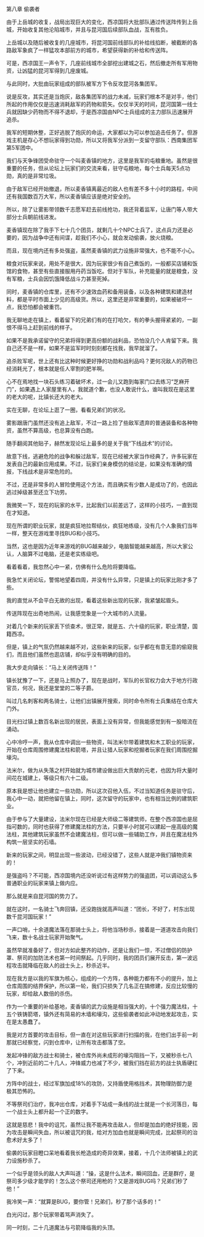 第八章 偷袭者


由于上岳城的收复，战局出现巨大的变化，西凉国将大批部队通过传送阵传到上岳城，开始收复其他沦陷城市，并且与昆河国后续部队血战，互有胜负。

上岳城以及随后被收复的几座城市，将昆河国前线部队的补给线掐断，被截断的各路敌军象疯了一样猛攻本部前方的城市，希望获得新的补给和传送阵。

可是，西凉国王一声令下，几座前线城市全部挖出建城之石，然后撤走所有军用物资，让凶猛的昆河军得到几座废城。

与此同时，大批由玩家组成的部队被军方下令反攻昆河各集团军。

说是反攻，其实还是当炮灰，敌各集团军的战力未减，玩家们根本不是对手，他们所起的作用仅仅是迅速消耗敌军的药物和箭矢。仅仅半天的时间，昆河国第一线士兵就因缺少药物而不得不退却，于是西凉国由NPC士兵组成的主力部队迅速展开追杀。

我军的短期休整，正好逃脱了炮灰的命运，大家都以为可以参加追击任务了。但游戏主机是存心不想玩家得到功勋，所以又将我军分派到一支留守部队：西南集团军第5军团中。

我们与天争锋团受命驻守一个叫麦香镇的地方，这里是我军的屯粮重地。虽然是很重要的任务，但从论坛上玩家们的交流来看，驻守屯粮地，每个士兵每天5点功勋，真的是非常垃圾。

由于敌军已经开始撤退，所以麦香镇离最近的敌人也有差不多十小时的路程，中间还有我国数百万大军，所以麦香镇应该是绝对安全的。

所以，除了让雾影带领数千志愿军赶去前线抢功，我还背着监军，让唐门等人带大部分士兵朝前线进发。

麦香镇现在除了我手下七十几个团员，就剩几十个NPC士兵了，这点兵力还是必要的，因为战争中还有间谍，趁我们不小心，就会发动偷袭，放火烧粮。

而且，现在境内还有多处强盗，虽然麦香镇的武力设施非常强大，也不能不小心。

粮食对玩家来说，用处不是很大，因为玩家很少有自己煮饭的，一般都买店铺和饭馆的食物，甚至有些直接服用丹药当饭吃。但对于军队，补充能量的就是粮食，没有军粮，士兵会因饥饿降低战斗力甚至死掉。

同时，麦香镇的仓库里，还有不少速效血药和备用装备，以及各种建筑和建造材料，都是平时市面上少见的高级货。所以，这里还是非常重要的，如果被破坏一点，我恐怕都会被重罚。

我无聊地走在镇上，看着留下的兄弟们有的在打哈欠，有的拳头握得紧紧的，一副恨不得马上赶到前线的样子。

如果不是我承诺留守的兄弟将得到更高份额的战利品，恐怕没几个人肯留下来。我自己还不是一样，如果不是监军时时刻刻都在找我，我早就溜了。

追杀败军呢，世上还有比这种时候更好挣的功勋和战利品吗？更何况敌人的药物已经消耗光了，根本就是任人宰割的肥羊啊。

心不在焉地找一块石头练习着破坏术，过一会儿又跑到每家门口去练习“芝麻开门”，如果遇上人家屋里有人，我就道个歉，也没人敢说什么，谁叫我现在是这里的老大的呢，比镇长还大的老大。

实在无聊，在论坛上逛了一圈，看看兄弟们的状况。

雾影跟唐门虽然还没有追上敌军，不过一路上捡了些敌军遗弃的普通装备和各种物资，虽然不算高级，也总算没有白跑。

随手翻阅其他贴子，赫然发现论坛上最多的是关于我“下线战术”的讨论。

故意下线，逃避危险的战争和躲过敌军，现在已经被大家当作经典了，许多玩家在发表自己的最新应用成果。不过，玩家们亲身模仿的结论是，如果没有准确的情报，下线战术是非常危险的。

不过，还是非常多的人冒险使用这个方法，而且确实有少数人是成功了的，也因此逃过掉级甚至还立下功劳。

我微笑一下，现在的玩家的水平，比起我们以前差远了，这样的小技巧，一直到现在才知道。

现在所谓的职业玩家，就是疯狂地拉帮结伙，疯狂地练级，没有几个人象我们当年一样，整天在游戏里寻找BUG和小技巧。

当然，这也是因为近年来游戏的BUG越来越少，电脑智能越来越高，所以大家公认，人脑算不过电脑，还是老实练级吧。

看着看着，我忽然心中一紧，仿佛有什么危险将要降临。

我急忙关闭论坛，警惕地望着四周，并没有什么异常，只是镇上的玩家比刚才多了些。

我的直觉从不会平白无故的出现，看着这些新出现的玩家，我紧皱起眉头。

传送阵现在出奇地热闹，让我感觉象是一个大城市的人流量。

对着几个新来的玩家丢下侦查术，很正常，就是五、六十级的玩家，职业清楚，国籍西凉。

但是，镇上的气氛仍然越来越不对，这些新来的玩家，似乎都在有意无意的偷窥我们，而且他们虽然也逛店铺，却似乎没有明确的目的。

我大步走向镇长：“马上关闭传送阵！”

镇长犹豫了一下，还是马上照办了，现在是战时，军队的长官权力会大于地方行政官员，何况，我还是堂堂的二等子爵。

叫过几名刺客和两名骑士，让他们出镇展开搜索，同时命令所有士兵集结在仓库大门外。

目光扫过镇上数百名新出现的居民，表面上没有异常，但我能感觉到有一股暗流在涌动。

心中冷哼一声，我从仓库中调出一些物资，叫法米尔带着建筑和木工职业的玩家，开始在仓库周围修建魔法柱和箭塔，并且让猎人玩家和挖掘者玩家在我们周围挖掘壕沟。

法米尔，做为从失落之村开始就为城市建设做出巨大贡献的元老，也因为将大量时间花在城建上，等级只有六十二级。

原本我是想让他也建立一些功勋，所以这次召他入伍，不过当知道任务是驻守后，我心中一动，就把他留在镇上，同时，这次留守的玩家中，也有相当比例的建筑职业。

由于参与了大量建设，法米尔现在已经是大师级二等建筑师，在整个西凉国也是屈指可数的，同时也获得了修建魔法柱的方法，只要半小时就可以建起一座高级的魔法柱，其他建筑玩家虽然不会建魔法柱，但可以做一些辅助工作，并且在魔法柱外构筑一层坚实的石墙。

新来的玩家之间，明显出现一些波动，已经没错了，这些人就是冲我们镇物资来的！

是强盗吗？不可能，西凉国境内还没听说过有这样势力的强盗团，可以调动这么多普通职业的玩家来镇上做内应。

那么就是来自昆河国的势力了。

就在这时，一名骑士飞奔回镇，还没跑拢就高声叫道：“团长，不好了，村东出现数千昆河国玩家！”

一声口哨，十余道魔法落在那骑士头上，将他当场秒杀，接着是一道道攻击向我们飞来，数十名战士玩家开始聚气。

虽然早就准备好了，但对方如此整齐的动作，还是让我们一惊，不过僧侣的防护罩、祭司的加防法术也第一时间祭起。几乎同时，我的团员们展开反击，第一波远程攻击就降临在敌人的战士头上，秒杀近半。

现在我方是以我的军旗为核心，组成的一个方阵，各种能力都有不小的提升，加上仓库周围的结界保护，所以第一轮，我们只损失了几名正在搞修建，反应比较慢的玩家，却给敌人数倍的杀伤。

作为一个重要的补给基地，麦香镇的武力设施是相当强大的，十个强力魔法柱，十五个铁铸箭塔，镇外还有简易的木墙和壕沟，这些偷袭者如此冲动地发起攻击，实在是太愚蠢了。

我是对方首要的攻击目标，但一直在对这些玩家进行扫描的我，在他们出手前一刹那就已经察觉，闪到仓库中，让所有攻击都落了空。

发起冲锋的敌方战士和骑士，被仓库外尚未成形的壕沟阻挡一下，又被秒杀七八个，冲到近前的二十几人，冲锋威力也减了不少，被我们挡在前方的战士执盾硬扛了下来。

方阵中的战士，经过军旗加成18%的攻防，又持盾使用格挡术，其物理防御力是极其恐怖的。

不等祭司们治疗，我冲出仓库，对着手下站成一条线的战士就是一个长河落日，每一个战士头上都升起一个正的数字。

这就是慈悲！我中的诅咒，虽然让我不能再攻击敌人，但却是加血的绝好技能，因为攻击是瞬间失血，所以被诅咒的我，给对方加血也就是瞬间完成，比起祭司的治愈术好太多了！

偷袭的玩家目瞪口呆地看着我长枪造成的奇异效果，接着，十几个法师被镇上的武力设施秒杀了。

一个似乎是领头的敌人大声叫道：“操，这是什么法术，瞬间回血，还是群疗，是祭司多少级才能学的！怎么这个祭司还用枪的？又是游戏BUG吗？兄弟们秒了他！”

我冷笑一声：“就算是BUG，要你管！兄弟们，秒了那个话多的！”

白光闪过，那个玩家带着骂声消失了。

同一时刻，二十几道魔法与弓箭降临我的头顶。





